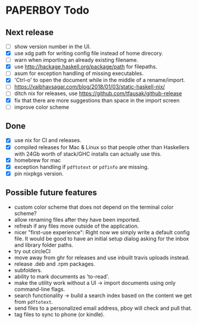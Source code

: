 # PAPERBOY Todo

## Next release

- [ ] show version number in the UI.
- [x] use xdg path for writing config file instead of home direcory.
- [ ] warn when importing an already existing filename.
- [x] use http://hackage.haskell.org/package/path for filepaths.
- [ ] asum for exception handling of missing executables.
- [x] 'Ctrl-o' to open the document while in the middle of a rename/import.
- [ ] https://vaibhavsagar.com/blog/2018/01/03/static-haskell-nix/
- [ ] ditch nix for releases, use https://github.com/tfausak/github-release
- [x] fix that there are more suggestions than space in the import screen
- [ ] improve color scheme

## Done

- [x] use nix for CI and releases.
- [x] compiled releases for Mac & Linux so that people other than Haskellers with 24Gb worth of stack/GHC installs can actually use this.
- [x] homebrew for mac
- [x] exception handling if `pdftotext` or `pdfinfo` are missing.
- [x] pin nixpkgs version.

## Possible future features

- custom color scheme that does not depend on the terminal color scheme?
- allow renaming files after they have been imported.
- refresh if any files move outside of the application.
- nicer "first-use experience": Right now we simply write a default config file. It would be good to have an initial setup dialog asking for the inbox and library folder paths.
- try out circleCI
- move away from ghr for releases and use inbuilt travis uploads instead.
- release .deb and .rpm packages.
- subfolders.
- ability to mark documents as 'to-read'.
- make the utility work without a UI -> import documents using only command-line flags.
- search functionality -> build a search index based on the content we get from `pdftotext`.
- send files to a personalized email address, pboy will check and pull that.
- tag files to sync to phone (or kindle).
